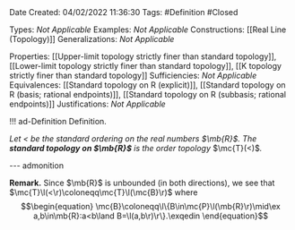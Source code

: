 <br />
<br />

Date Created: 04/02/2022 11:36:30
Tags: #Definition #Closed  

Types: _Not Applicable_
Examples: _Not Applicable_
Constructions: [[Real Line (Topology)]]
Generalizations: _Not Applicable_

Properties: [[Upper-limit topology strictly finer than standard topology]], [[Lower-limit topology strictly finer than standard topology]], [[K topology strictly finer than standard topology]]
Sufficiencies: _Not Applicable_
Equivalences: [[Standard topology on R (explicit)]], [[Standard topology on R (basis; rational endpoints)]], [[Standard topology on R (subbasis; rational endpoints)]]
Justifications: _Not Applicable_

!!! ad-Definition Definition.

_Let $<$ be the standard ordering on the real numbers $\mb{R}$. The **standard topology on $\mb{R}$** is the order topology_ $\mc{T}(<)$_._

--- admonition

**Remark.** Since $\mb{R}$ is unbounded (in both directions), we see that $\mc{T}\l(<\r)\coloneqq\mc{T}\l(\mc{B}\r)$ where
$$\begin{equation}
    \mc{B}\coloneqq\l\{B\in\mc{P}\l(\mb{R}\r)\mid\ex a,b\in\mb{R}:a<b\land B=\l(a,b\r)\r\}.\exqedin
\end{equation}$$

